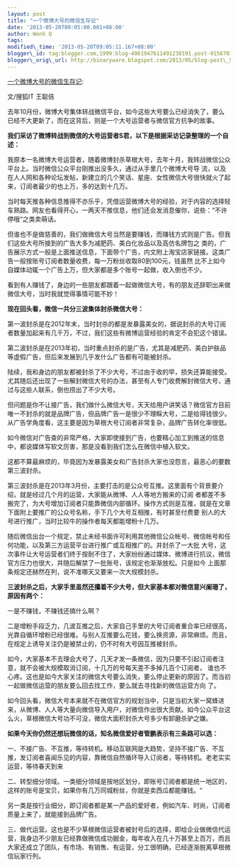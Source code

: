 ```yaml
--- 
layout: post 
title: "一个微博大号的微信生存记" 
date: '2013-05-20T09:05:00.001+08:00' 
author: Wenh Q
tags:
modified\_time: '2013-05-20T09:05:11.167+08:00' 
blogger\_id: tag:blogger.com,1999:blog-4961947611491238191.post-9156701909576597863
blogger\_orig\_url: http://binaryware.blogspot.com/2013/05/blog-post\_5257.html
---
```

[一个微博大号的微信生存记](http://www.oschina.net/news/40593/weibo-big-account):

文/搜狐IT 王聪佶

去年10月份，微博大号集体转战微信平台，如今这些大号要么已经消失了，要么已经不大更新了，而在这背后，则是一个大号运营者与微信官方抗争的故事。

**我们采访了微博转战到微信的大号运营者S君，以下是根据采访记录整理的一个自述：**

我原本一名微博大号运营者，随着微博封杀草根大号，去年十月，我转战微信公众平台上。当时微信公众平台刚推出没多久，通过从手里几个微博大号导
流，以及在人人网和各种论坛发帖，新建立的几个笑话、星座、女性微信大号很快就火了起来，订阅者最少的也上万，多的达到十几万。

当时每天推各种信息推得不亦乐乎，凭借运营微博大号的经验，对于内容的选择轻车熟路。网友也看得开心，一两天不推信息，他们还会发消息催你，说些：“不许停哦“之类卖萌话。

但谁也不是做慈善的，我们做微信大号当然是要赚钱，而赚钱方式则是广告。但我们这些大号所接到的广告大多为减肥药、美白化妆品以及高仿名牌包之
类的，广告展示方式一般是上面推送信息，下面带个广告，内文附上淘宝店家链接。这类广告一般按账号订阅者数量收费，每一万粉丝收取80到100元，钱虽然
比不上如今自媒体动辄一个广告上万，但大家都是多个账号一起做，收入倒也不少。

看到有人赚钱了，身边的一些朋友都跟着一起做微信大号，有的朋友还辞职出来做微信大号，当时我就觉得事情可能不妙！

**现在回头看，微信一共分三波集体封杀微信大号：**

第一波封杀是在2012年末，当时封杀的都是发暴露美女的，据说封杀的大号订阅者数量加起来有几千万，不过，我们这些有微博运营经验的肯定不会犯这个错误。

第二波封杀是在2013年初，当时重点封杀的是广告，尤其是减肥药、美白护肤品等虚假广告，但后来发展到几乎发什么广告都有可能被封杀。

陆续，我和身边的朋友都被封杀了不少大号，不过由于收的早，损失还算能接受。尤其随后还出现了一些解封微信大号的办法，甚至有人专门收费解封微信大号，通过与这些人联系，倒也捞出了不少大号。

但问题是你不让接广告，我们做什么微信大号，天天给用户讲笑话？微信官方目前唯一不封杀的就是品牌广告，但品牌广告一是很少不理睬大号，二是给得钱很少。从广告学角度看，这主要是因为草根大号订阅者非常复杂，品牌广告转化率很低。

如今微信对广告查的非常严格，大家即使接到广告，也要精心加工到推送的信息中，都说媒体写软文厉害，那是没看到我们怎么在微信中植入软文。

这都不算最麻烦的，毕竟因为发暴露美女和广告封杀大家也没怨言，最恶心的要数第三波封杀。

第三波封杀是在2013年3月份，主要打击的是公众号互推。这里面有个背景要介绍，就是经过几个月的运营，大家能从微博、人人等地方搬来的订阅
者都差不多搬完了，为大号增加订阅者只能靠微信内部循环。操作方式则是互推，就是在文章下面附上要推广的公众号名称，手下几个大号互相推，有时甚至付费要
别人的大号进行推广，当时比较牛的操作者每天都能增粉十几万。

随后微信出台一个规定，禁止未经书面许可利用其他微信公众帐号、微信帐号和任何功能，以及第三方运营平台进行推广或互相推广的。并封杀了一大批
大号，这次事件让大号运营者们终于按耐不住了，大家纷纷通过媒体、微博进行抗议，微信官方压力也很大，并随后解禁了一批账号，该规定也渐渐放松。只是如今
上面那条规定还赫然在列，说不准哪天又要来一次大规模封杀。

**三波封杀之后，大家手里虽然还攥着不少大号，但大家基本都对微信意兴阑珊了，原因有两个：**

一是不赚钱，不赚钱还搞什么啊？

二是增粉手段乏力，几波互推之后，大家自己手里的大号订阅者重合率已经很高，光靠自循环增粉已经很难。与别人互推要么花钱，要么换资源，非常麻烦。而且，在规定上诱导关注仍是被禁止的，仍不时有大号因互推被封杀。

如今，大家基本不去理会大号了，几天才发一条微信，因为只要不引起订阅者注意，就不会被大规模取消订阅，十几万的号每天差不多掉几百个订阅者，
谁也不心疼。这也是如今大家关注的微信大号要么消失，要么停止更新的原因了。而当初一起做微信运营的朋友要么回去找工作，要么就去寻找新的微信运营方向
了。

如今回头看，微信大号本来就不在微信官方的规划当中，只是当初大家一窝蜂进来，从微博、人人等大量向微信导入用户，对微信作出很大贡献。如今公众平台这么火，草根微信大号功不可没，微信大面积封杀大号多少有卸磨杀驴之嫌。

**如果今天你仍然还想玩微信的话，知名微信爱好者管鹏表示有三条路可以选：**

一、不接广告、不互推，等待转机。移动互联网是大趋势，坚持不接广告、不互推，发订阅者喜闻乐见的内容，靠微信自然循环导入订阅者，等待转机。老老实实运营，等待春天到来

二、转型细分领域。一类细分领域是按地区划分，即账号订阅者都是统一地区的，这样的账号是宝贝，如果你有几万同城粉丝，你就是卖西瓜都能赚钱。“

另一类是按行业细分，即订阅者都是某一产品的爱好者，例如汽车、时尚，订阅者质量上来了，就能接到品牌广告。

三、做代运营。这也是不少草根微信运营者被封号后的选择，即给企业做微信代运营，我身边不少朋友已经靠做微信成功掘金，每年收入在几十万甚至上百万，而且大家还成立了团队，有市场、有销售、有运营，分工很明确，已经逐渐脱离草根微信玩家行列。
